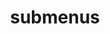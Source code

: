 ---
layout: page
title: submenus
nav: true
nav_order: 6
dropdown: true
children: 
    #- title: publications
    #  permalink: /publications/
    #- title: divider
    - title: projects
      permalink: /projects/
---